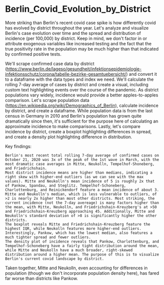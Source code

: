 # Berlin_Covid_Evolution_by_District

More striking than Berlin's recent covid case spike is how differently covid has evolved by district throughout the year. Let's analyze and visualize Berlin's case evolution over time and the spread and distribution of incidence (per 100,000) by district. Keep in mind, we don't factor in or attribute exogenous variables like increased testing and the fact that the true positivity rate in the population may be much higher than that indicated by confirmed positive tests.

We'll scrape confirmed case data by district (https://www.berlin.de/lageso/gesundheit/infektionsepidemiologie-infektionsschutz/corona/tabelle-bezirke-gesamtuebersicht/) and convert it to a dataframe with the data types and index we need. We'll calculate the rolling 7-day average of cases by district and create a visual, including custom text highlighting events over the course of the pandemic. As district populations vary widely, incidence would provide a better apples-to-apples comparison. Let's scrape population data (https://en.wikipedia.org/wiki/Demographics_of_Berlin), calculate incidence by district, and create a dataframe. While population data is from the last census in Germany in 2010 and Berlin's population has grown quite dramatically since then, it's sufficient for the purpose here of calculating an approximate incidence to make comparisons. Lastly, let's compare incidence by district, create a boxplot highlighting differences in spread, and create a density plot highlighting difference in distribution.

Key findings:

    Berlin's most recent total rolling 7-day average of confirmed cases on October 21, 2020 was 3x of the peak of the 1st wave in March, with the most dramatic case averages in Mitte, Neukolln, Tempelhof-Shoneberg, and Friedrichshain.
    Most district incidence means are higher than medians, indicating a right skew with higher-end outliers (as we can see with the max values). Mitte and Neukolln's mean incidence of 5 is roughly 2x that of Pankow, Spandau, and Steglitz. Tempelhof-Schoneberg, Charlottenburg, and Reinickendorf feature a mean incidence of about 3. Mitte and Neukolln's median, which is less vulnerable to outliers, of >2 is nearly 2x higher than most other districts. Most striking, the current incidence (not the 7-day avereage) is many factors higher than the mean, with Mitte, Neukolln, and Friedrichshain-Kreuzberg's at >50 and Friedrichshain-Kreuzberg approaching 45. Additionally, Mitte and Neukolln's standard deviation of >8 is significantly higher the other districts.
    The boxplot reveals Mitte and Friedrichshain-Kreuzberg feature the highest IQR, while Neukolln features more higher-end outliers. Interestingly, Pankow, which has the lowest median, also features a much tighter spread and fewer outliers.
    The density plot of incidence reveals that Pankow, Charlottenburg, and Tempelhof-Schoneberg have a fairly tight distribution around the mean, while Mitte and Neukolln have a much broader, right-skewed distribution around a higher mean. The purpose of this is to visualize Berlin's current covid landscape by district.

Taken together, Mitte and Neukolln, even accounting for differences in population (though we don't incorporate population density here), has fared far worse than districts like Pankow.
